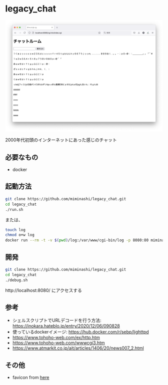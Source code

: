 # legacy_chat

![legacy_chat screenshot](legacy_chat.png)

2000年代初頭のインターネットにあった感じのチャット

## 必要なもの

- docker

## 起動方法

```sh
git clone https://github.com/miminashi/legacy_chat.git
cd legacy_chat
./run.sh
```

または、

```sh
touch log
chmod o+w log
docker run --rm -t -v $(pwd)/log:/var/www/cgi-bin/log -p 8080:80 miminashi/legacy_chat
```

## 開発

```sh
git clone https://github.com/miminashi/legacy_chat.git
cd legacy_chat
./debug.sh
```

http://localhost:8080/ にアクセスする

## 参考

- シェルスクリプトでURLデコードを行う方法: https://inokara.hateblo.jp/entry/2020/12/06/090828
- 使っているdockerイメージ: https://hub.docker.com/r/sebp/lighttpd
- https://www.tohoho-web.com/ex/http.htm
- https://www.tohoho-web.com/wwwcgi3.htm
- https://www.atmarkit.co.jp/ait/articles/1406/20/news007_2.html

## その他

- favicon from [here](https://favicon.io/emoji-favicons/cupcake/)
